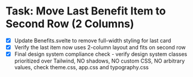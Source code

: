 # Task: Move Last Benefit Item to Second Row (2 Columns)

- [x] Update Benefits.svelte to remove full-width styling for last card
- [x] Verify the last item now uses 2-column layout and fits on second row
- [x] Final design system compliance check - verify design system classes prioritized over Tailwind, NO shadows, NO custom CSS, NO arbitrary values, check theme.css, app.css and typography.css
